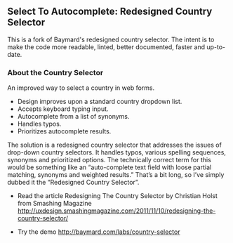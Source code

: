 ## Select To Autocomplete: Redesigned Country Selector

This is a fork of Baymard's redesigned country selector. The intent is to make the code more readable, linted, better documented,
faster and up-to-date.

### About the Country Selector
An improved way to select a country in web forms.

* Design improves upon a standard country dropdown list.
* Accepts keyboard typing input.
* Autocomplete from a list of synonyms.
* Handles typos.
* Prioritizes autocomplete results.

The solution is a redesigned country selector that addresses the issues of drop-down country selectors. It handles typos, various spelling sequences, synonyms and prioritized options.
The technically correct term for this would be something like an “auto-complete text field with loose partial matching, synonyms and weighted results.” That’s a bit long, so I’ve simply dubbed it the “Redesigned Country Selector”.

- Read the article Redesigning The Country Selector by Christian Holst from Smashing Magazine
http://uxdesign.smashingmagazine.com/2011/11/10/redesigning-the-country-selector/

- Try the demo
http://baymard.com/labs/country-selector
